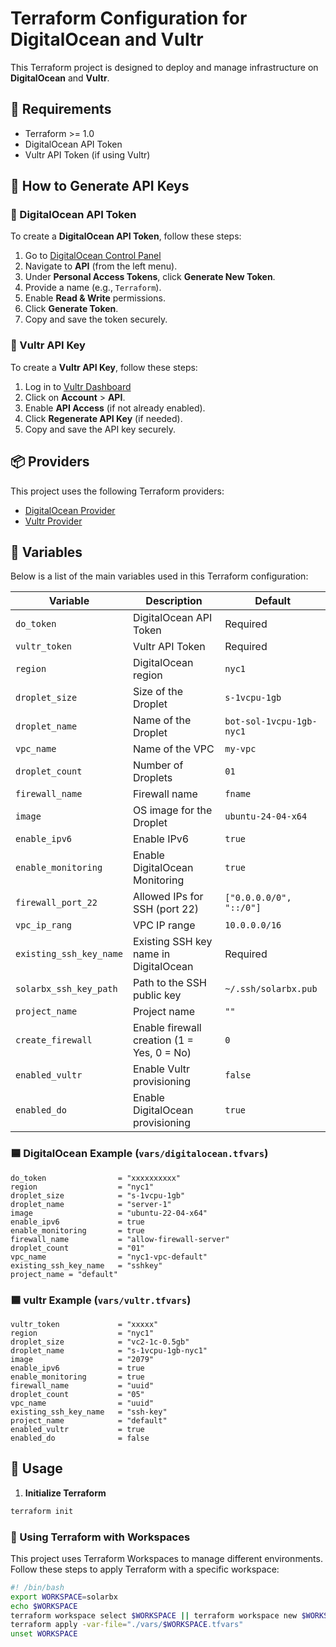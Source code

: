 # Terraform Configuration for DigitalOcean and Vultr

This Terraform project is designed to deploy and manage infrastructure on **DigitalOcean** and **Vultr**.

## 📌 Requirements

- Terraform >= 1.0
- DigitalOcean API Token
- Vultr API Token (if using Vultr)

## 📜 How to Generate API Keys

### 🔹 DigitalOcean API Token

To create a **DigitalOcean API Token**, follow these steps:

1. Go to [DigitalOcean Control Panel](https://cloud.digitalocean.com/)
2. Navigate to **API** (from the left menu).
3. Under **Personal Access Tokens**, click **Generate New Token**.
4. Provide a name (e.g., `Terraform`).
5. Enable **Read & Write** permissions.
6. Click **Generate Token**.
7. Copy and save the token securely.

### 🔹 Vultr API Key

To create a **Vultr API Key**, follow these steps:

1. Log in to [Vultr Dashboard](https://my.vultr.com/)
2. Click on **Account** > **API**.
3. Enable **API Access** (if not already enabled).
4. Click **Regenerate API Key** (if needed).
5. Copy and save the API key securely.

## 📦 Providers

This project uses the following Terraform providers:

- [DigitalOcean Provider](https://registry.terraform.io/providers/digitalocean/digitalocean/latest)
- [Vultr Provider](https://registry.terraform.io/providers/vultr/vultr/latest)

## 📜 Variables

Below is a list of the main variables used in this Terraform configuration:

| Variable | Description | Default |
|----------|-------------|---------|
| `do_token` | DigitalOcean API Token | Required |
| `vultr_token` | Vultr API Token | Required |
| `region` | DigitalOcean region | `nyc1` |
| `droplet_size` | Size of the Droplet | `s-1vcpu-1gb` |
| `droplet_name` | Name of the Droplet | `bot-sol-1vcpu-1gb-nyc1` |
| `vpc_name` | Name of the VPC | `my-vpc` |
| `droplet_count` | Number of Droplets | `01` |
| `firewall_name` | Firewall name | `fname` |
| `image` | OS image for the Droplet | `ubuntu-24-04-x64` |
| `enable_ipv6` | Enable IPv6 | `true` |
| `enable_monitoring` | Enable DigitalOcean Monitoring | `true` |
| `firewall_port_22` | Allowed IPs for SSH (port 22) | `["0.0.0.0/0", "::/0"]` |
| `vpc_ip_rang` | VPC IP range | `10.0.0.0/16` |
| `existing_ssh_key_name` | Existing SSH key name in DigitalOcean | Required |
| `solarbx_ssh_key_path` | Path to the SSH public key | `~/.ssh/solarbx.pub` |
| `project_name` | Project name | `""` |
| `create_firewall` | Enable firewall creation (1 = Yes, 0 = No) | `0` |
| `enabled_vultr` | Enable Vultr provisioning | `false` |
| `enabled_do` | Enable DigitalOcean provisioning | `true` |

### 🟦 DigitalOcean Example (`vars/digitalocean.tfvars`)

```hcl
do_token                = "xxxxxxxxxx"
region                  = "nyc1"
droplet_size            = "s-1vcpu-1gb"
droplet_name            = "server-1"
image                   = "ubuntu-22-04-x64"
enable_ipv6             = true
enable_monitoring       = true
firewall_name           = "allow-firewall-server"
droplet_count           = "01"
vpc_name                = "nyc1-vpc-default"
existing_ssh_key_name   = "sshkey"
project_name = "default"
```

### 🟦 vultr Example (`vars/vultr.tfvars`)

```hcl
vultr_token             = "xxxxx"
region                  = "nyc1"
droplet_size            = "vc2-1c-0.5gb"
droplet_name            = "s-1vcpu-1gb-nyc1"
image                   = "2079"
enable_ipv6             = true
enable_monitoring       = true
firewall_name           = "uuid"
droplet_count           = "05"
vpc_name                = "uuid"
existing_ssh_key_name   = "ssh-key"
project_name            = "default"
enabled_vultr           = true
enabled_do              = false
```

## 🚀 Usage

1. **Initialize Terraform**

```sh
terraform init
```

### 🔹 Using Terraform with Workspaces

This project uses Terraform Workspaces to manage different environments. Follow these steps to apply Terraform with a specific workspace:

```sh
#! /bin/bash
export WORKSPACE=solarbx
echo $WORKSPACE
terraform workspace select $WORKSPACE || terraform workspace new $WORKSPACE
terraform apply -var-file="./vars/$WORKSPACE.tfvars"
unset WORKSPACE
```
